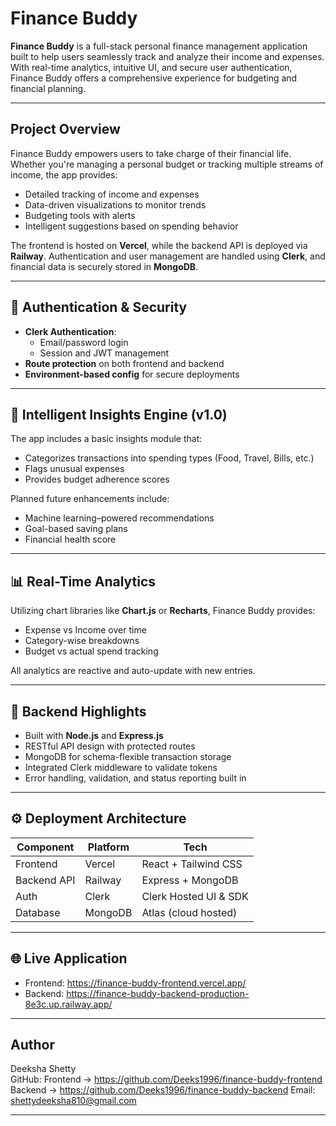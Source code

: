 # Finance Buddy

**Finance Buddy** is a full-stack personal finance management application built to help users seamlessly track and analyze their income and expenses. With real-time analytics, intuitive UI, and secure user authentication, Finance Buddy offers a comprehensive experience for budgeting and financial planning.

---

## Project Overview

Finance Buddy empowers users to take charge of their financial life. Whether you're managing a personal budget or tracking multiple streams of income, the app provides:

-  Detailed tracking of income and expenses
-  Data-driven visualizations to monitor trends
-  Budgeting tools with alerts
-  Intelligent suggestions based on spending behavior

The frontend is hosted on **Vercel**, while the backend API is deployed via **Railway**. Authentication and user management are handled using **Clerk**, and financial data is securely stored in **MongoDB**.

---

## 🔐 Authentication & Security

- **Clerk Authentication**:
  - Email/password login
  - Session and JWT management
- **Route protection** on both frontend and backend
- **Environment-based config** for secure deployments

---

## 🧠 Intelligent Insights Engine (v1.0)

The app includes a basic insights module that:
- Categorizes transactions into spending types (Food, Travel, Bills, etc.)
- Flags unusual expenses
- Provides budget adherence scores

Planned future enhancements include:
- Machine learning–powered recommendations
- Goal-based saving plans
- Financial health score

---

## 📊 Real-Time Analytics

Utilizing chart libraries like **Chart.js** or **Recharts**, Finance Buddy provides:
- Expense vs Income over time
- Category-wise breakdowns
- Budget vs actual spend tracking

All analytics are reactive and auto-update with new entries.

---

## 🔄 Backend Highlights

- Built with **Node.js** and **Express.js**
- RESTful API design with protected routes
- MongoDB for schema-flexible transaction storage
- Integrated Clerk middleware to validate tokens
- Error handling, validation, and status reporting built in
---

## ⚙️ Deployment Architecture

| Component       | Platform   | Tech                      |
|----------------|------------|---------------------------|
| Frontend        | Vercel     | React + Tailwind CSS      |
| Backend API     | Railway    | Express + MongoDB         |
| Auth            | Clerk      | Clerk Hosted UI & SDK     |
| Database        | MongoDB    | Atlas (cloud hosted)      |

---

## 🌐 Live Application

- Frontend: https://finance-buddy-frontend.vercel.app/
- Backend: https://finance-buddy-backend-production-8e3c.up.railway.app/
---

## Author
Deeksha Shetty  
GitHub: 
  Frontend -> https://github.com/Deeks1996/finance-buddy-frontend
  Backend -> https://github.com/Deeks1996/finance-buddy-backend 
Email: shettydeeksha810@gmail.com

---
